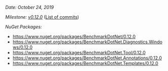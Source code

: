 _Date: October 24, 2019_

_Milestone: [v0.12.0](https://github.com/dotnet/BenchmarkDotNet/issues?q=milestone%3Av0.12.0)_
([List of commits](https://github.com/dotnet/BenchmarkDotNet/compare/v0.11.5...v0.12.0))

_NuGet Packages:_
* https://www.nuget.org/packages/BenchmarkDotNet/0.12.0
* https://www.nuget.org/packages/BenchmarkDotNet.Diagnostics.Windows/0.12.0
* https://www.nuget.org/packages/BenchmarkDotNet.Tool/0.12.0
* https://www.nuget.org/packages/BenchmarkDotNet.Annotations/0.12.0
* https://www.nuget.org/packages/BenchmarkDotNet.Templates/0.12.0
